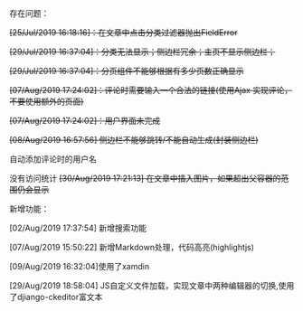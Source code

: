 存在问题：

<del>[25/Jul/2019 16:18:16]：在文章中点击分类过滤器抛出FieldError</del>

<del>[29/Jul/2019 16:37:04]：分类无法显示；侧边栏冗余；主页不显示侧边栏；</del>

<del>[29/Jul/2019 16:37:04]：分页组件不能够根据有多少页数正确显示</del>

<del>[07/Aug/2019 17:24:02]：评论时需要输入一个合法的链接(使用Ajax 实现评论，不要使用额外的页面)</del>

<del>[07/Aug/2019 17:24:02]：用户界面未完成</del>

<del>[08/Aug/2019 16:57:56] 侧边栏不能够跳转/不能自动生成(封装侧边栏)  </del>

自动添加评论时的用户名

没有访问统计
<del>[30/Aug/2019 17:21:13] 在文章中插入图片，如果超出父容器的范围仍会显示  </del>


新增功能：

[02/Aug/2019 17:37:54]  新增搜索功能

[07/Aug/2019 15:50:22]  新增Markdown处理，代码高亮(highlightjs)

[09/Aug/2019 16:32:04]使用了xamdin

[29/Aug/2019 18:58:04] JS自定义文件加载，实现文章中两种编辑器的切换,使用了djiango-ckeditor富文本